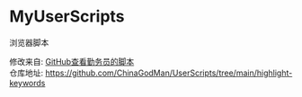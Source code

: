 # MyUserScripts
浏览器脚本

  
修改来自: [GitHub查看勤务员的脚本](https://github.com/ChinaGodMan/UserScripts)  
仓库地址: https://github.com/ChinaGodMan/UserScripts/tree/main/highlight-keywords

